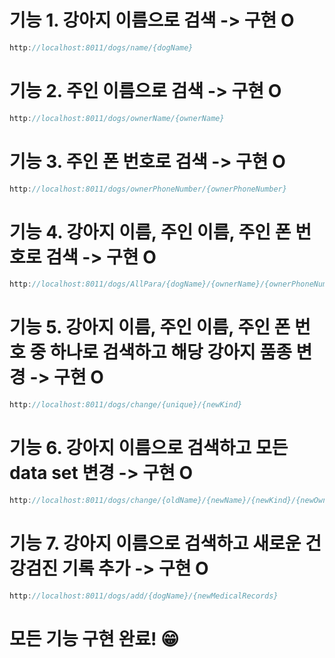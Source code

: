 # 기능 1. 강아지 이름으로 검색 -> 구현 O
```java
http://localhost:8011/dogs/name/{dogName}
```

# 기능 2. 주인 이름으로 검색 -> 구현 O
```java
http://localhost:8011/dogs/ownerName/{ownerName}
```

# 기능 3. 주인 폰 번호로 검색 -> 구현 O
```java
http://localhost:8011/dogs/ownerPhoneNumber/{ownerPhoneNumber}
```

# 기능 4. 강아지 이름, 주인 이름, 주인 폰 번호로 검색 -> 구현 O
```java
http://localhost:8011/dogs/AllPara/{dogName}/{ownerName}/{ownerPhoneNumber}
```

# 기능 5. 강아지 이름, 주인 이름, 주인 폰 번호 중 하나로 검색하고 해당 강아지 품종 변경 -> 구현 O
```java
http://localhost:8011/dogs/change/{unique}/{newKind}
```

# 기능 6. 강아지 이름으로 검색하고 모든 data set 변경 -> 구현 O
```java
http://localhost:8011/dogs/change/{oldName}/{newName}/{newKind}/{newOwnerName}/{newOwnerPhoneNumber}
```

# 기능 7. 강아지 이름으로 검색하고 새로운 건강검진 기록 추가 -> 구현 O
```java
http://localhost:8011/dogs/add/{dogName}/{newMedicalRecords}
```

# 모든 기능 구현 완료! 😁
